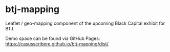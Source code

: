 # btj-mapping

Leaflet / geo-mapping component of the upcoming Black Capital exhibit for BTJ.

Demo space can be found via GitHub Pages: https://casusscribere.github.io/btj-mapping/dist/
